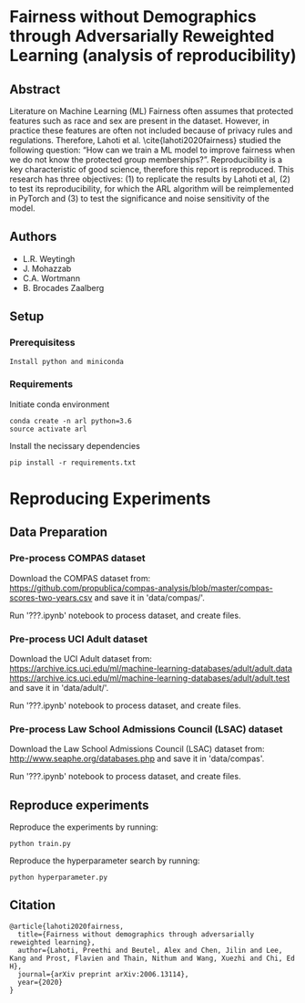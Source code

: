 # Fairness without Demographics through Adversarially Reweighted Learning (analysis of reproducibility)

## Abstract
Literature on Machine Learning (ML) Fairness often assumes that protected features such as race and sex are present in the dataset. However, in practice these features are often not included because of privacy rules and regulations. Therefore, Lahoti et al. \cite{lahoti2020fairness} studied the following question: “How can we train a ML model to improve fairness when we do not know the protected group memberships?”. Reproducibility is a key characteristic of good science, therefore this report is reproduced. This research has three objectives: (1) to replicate the results by Lahoti et al, (2) to test its reproducibility, for which the ARL algorithm will be reimplemented in PyTorch and (3) to test the significance and noise sensitivity of the model.

## Authors
* L.R. Weytingh
* J. Mohazzab
* C.A. Wortmann
* B. Brocades Zaalberg

## Setup
### Prerequisitess
```
Install python and miniconda
```

### Requirements
Initiate conda environment
```
conda create -n arl python=3.6
source activate arl
```

Install the necissary dependencies
```
pip install -r requirements.txt
```

# Reproducing Experiments
## Data Preparation

### Pre-process COMPAS dataset 
Download the COMPAS dataset from: https://github.com/propublica/compas-analysis/blob/master/compas-scores-two-years.csv and save it in 'data/compas/'.

Run '???.ipynb' notebook to process dataset, and create files.

### Pre-process UCI Adult dataset 
Download the UCI Adult dataset from: https://archive.ics.uci.edu/ml/machine-learning-databases/adult/adult.data https://archive.ics.uci.edu/ml/machine-learning-databases/adult/adult.test and save it in 'data/adult/'.

Run '???.ipynb' notebook to process dataset, and create files.

### Pre-process  Law School Admissions Council (LSAC) dataset 
Download the  Law School Admissions Council (LSAC) dataset from: http://www.seaphe.org/databases.php and save it in 'data/compas'.

Run '???.ipynb' notebook to process dataset, and create files.


## Reproduce experiments
Reproduce the experiments by running:
```
python train.py
```

Reproduce the hyperparameter search by running:
```
python hyperparameter.py
```


## Citation
```
@article{lahoti2020fairness,
  title={Fairness without demographics through adversarially reweighted learning},
  author={Lahoti, Preethi and Beutel, Alex and Chen, Jilin and Lee, Kang and Prost, Flavien and Thain, Nithum and Wang, Xuezhi and Chi, Ed H},
  journal={arXiv preprint arXiv:2006.13114},
  year={2020}
}
```

